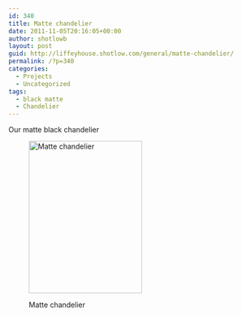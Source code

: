 ```yaml
---
id: 340
title: Matte chandelier
date: 2011-11-05T20:16:05+00:00
author: shotlowb
layout: post
guid: http://liffeyhouse.shotlow.com/general/matte-chandelier/
permalink: /?p=340
categories:
  - Projects
  - Uncategorized
tags:
  - black matte
  - Chandelier
---
```

Our matte black chandelier<figure id="attachment_339" style="width: 223px" class="wp-caption alignnone">

[<img class="size-medium wp-image-339" title="Matte chandelier" src="http://localhost:4567/wp-content/uploads/2011/11/20111105-211545-223x300.jpg" alt="Matte chandelier" width="223" height="300" />](http://localhost:4567/wp-content/uploads/2011/11/20111105-211545.jpg)<figcaption class="wp-caption-text">Matte chandelier</figcaption></figure>